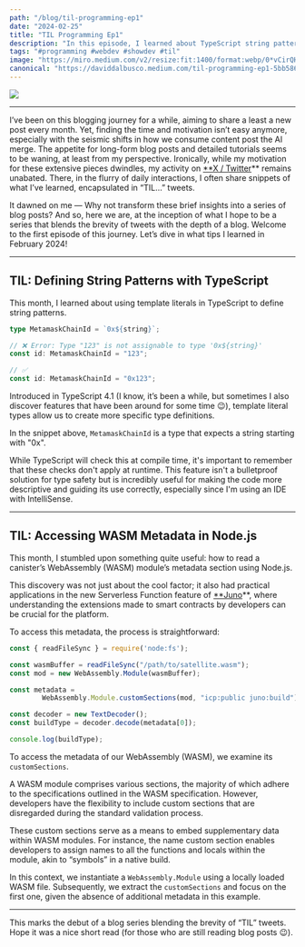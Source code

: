 ```yaml
---
path: "/blog/til-programming-ep1"
date: "2024-02-25"
title: "TIL Programming Ep1"
description: "In this episode, I learned about TypeScript string patterns and Node.js WASM metadata reading."
tags: "#programming #webdev #showdev #til"
image: "https://miro.medium.com/v2/resize:fit:1400/format:webp/0*vCirQHvbsi8dEWxY"
canonical: "https://daviddalbusco.medium.com/til-programming-ep1-5bb58690a120"
---
```


![](https://cdn-images-1.medium.com/max/3584/0*vCirQHvbsi8dEWxY)

---

I’ve been on this blogging journey for a while, aiming to share a least a new post every month. Yet, finding the time and motivation isn’t easy anymore, especially with the seismic shifts in how we consume content post the AI merge. The appetite for long-form blog posts and detailed tutorials seems to be waning, at least from my perspective. Ironically, while my motivation for these extensive pieces dwindles, my activity on [**X / Twitter](https://twitter.com/daviddalbusco)** remains unabated. There, in the flurry of daily interactions, I often share snippets of what I’ve learned, encapsulated in “TIL…” tweets.

It dawned on me — Why not transform these brief insights into a series of blog posts? And so, here we are, at the inception of what I hope to be a series that blends the brevity of tweets with the depth of a blog. Welcome to the first episode of this journey. Let’s dive in what tips I learned in February 2024!

---

## TIL: Defining String Patterns with TypeScript

This month, I learned about using template literals in TypeScript to define string patterns.

```typescript
type MetamaskChainId = `0x${string}`;

// ❌ Error: Type "123" is not assignable to type '0x${string}'
const id: MetamaskChainId = "123";

// ✅
const id: MetamaskChainId = "0x123";
```

Introduced in TypeScript 4.1 (I know, it’s been a while, but sometimes I also discover features that have been around for some time 😉), template literal types allow us to create more specific type definitions.

In the snippet above, `MetamaskChainId` is a type that expects a string starting with "0x".

While TypeScript will check this at compile time, it's important to remember that these checks don't apply at runtime. This feature isn't a bulletproof solution for type safety but is incredibly useful for making the code more descriptive and guiding its use correctly, especially since I'm using an IDE with IntelliSense.

---

## TIL: Accessing WASM Metadata in Node.js

This month, I stumbled upon something quite useful: how to read a canister’s WebAssembly (WASM) module’s metadata section using Node.js.

This discovery was not just about the cool factor; it also had practical applications in the new Serverless Function feature of [**Juno](https://juno.build/)**, where understanding the extensions made to smart contracts by developers can be crucial for the platform.

To access this metadata, the process is straightforward:

```javascript
const { readFileSync } = require('node:fs');

const wasmBuffer = readFileSync("/path/to/satellite.wasm");
const mod = new WebAssembly.Module(wasmBuffer);

const metadata = 
        WebAssembly.Module.customSections(mod, "icp:public juno:build");

const decoder = new TextDecoder();
const buildType = decoder.decode(metadata[0]);

console.log(buildType);
```

To access the metadata of our WebAssembly (WASM), we examine its `customSections`.

A WASM module comprises various sections, the majority of which adhere to the specifications outlined in the WASM specification. However, developers have the flexibility to include custom sections that are disregarded during the standard validation process.

These custom sections serve as a means to embed supplementary data within WASM modules. For instance, the name custom section enables developers to assign names to all the functions and locals within the module, akin to “symbols” in a native build.

In this context, we instantiate a `WebAssembly.Module` using a locally loaded WASM file. Subsequently, we extract the `customSections` and focus on the first one, given the absence of additional metadata in this example.

---

This marks the debut of a blog series blending the brevity of “TIL” tweets. Hope it was a nice short read (for those who are still reading blog posts 😉).